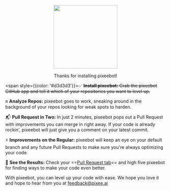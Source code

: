 

<p align="center">
  <img src="/img/0-Icon-Trimmed.png" width="200px" />
</p>

<p align="center" style={{fontSize: '3em', fontWeight: 'bold'}} >Thanks for installing pixeebot!</p>

<span style={{color: '#d3d3d3'}}>:white_check_mark: <s><b>Install pixeebot:</b> Grab the pixeebot GitHub app and tell it which of your repositories you want to level up.</s></span>

:on: <b>Analyze Repos:</b> pixeebot goes to work, sneaking around in the background of your repos looking for weak spots to harden.

:mailbox_with_mail: <b>Pull Request in Two:</b> In just 2 minutes, pixeebot pops out a Pull Request with improvements you can merge in right away. If your code is already rockin', pixeebot will just give you a comment on your latest commit.

:zap: <b>Improvements on the Regular:</b> pixeebot will keep an eye on your default branch and any future Pull Requests to make sure you're always optimizing your code.

:eyes: <b>See the Results:</b> Check your ==[Pull Request tab](http://www.github.com/pulls)== and high five pixeebot for finding ways to make your code even better.



With pixeebot, you can level up your code with ease. We hope you love it and hope to hear from you at feedback@pixee.ai